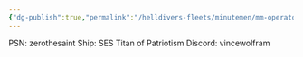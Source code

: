 ```yaml
---
{"dg-publish":true,"permalink":"/helldivers-fleets/minutemen/mm-operator-files/zero/","noteIcon":"","created":"2024-03-21T21:22:51.886+01:00","updated":"2024-03-23T23:28:37.202+01:00"}
---
```


PSN: zerothesaint 
Ship: SES Titan of Patriotism 
Discord: vincewolfram